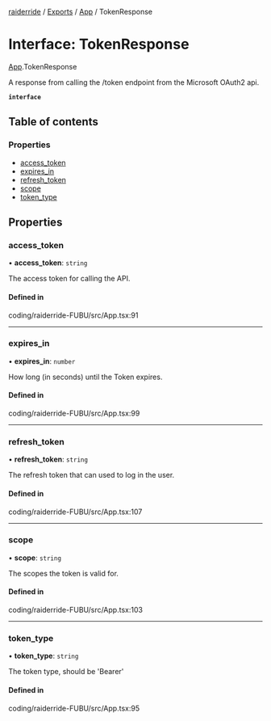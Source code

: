 [raiderride](../README.md) / [Exports](../modules.md) / [App](../modules/App.md) / TokenResponse

# Interface: TokenResponse

[App](../modules/App.md).TokenResponse

A response from calling the /token endpoint from
the Microsoft OAuth2 api.

**`interface`**

## Table of contents

### Properties

- [access\_token](App.TokenResponse.md#access_token)
- [expires\_in](App.TokenResponse.md#expires_in)
- [refresh\_token](App.TokenResponse.md#refresh_token)
- [scope](App.TokenResponse.md#scope)
- [token\_type](App.TokenResponse.md#token_type)

## Properties

### access\_token

• **access\_token**: `string`

The access token for calling the API.

#### Defined in

coding/raiderride-FUBU/src/App.tsx:91

___

### expires\_in

• **expires\_in**: `number`

How long (in seconds) until the Token expires.

#### Defined in

coding/raiderride-FUBU/src/App.tsx:99

___

### refresh\_token

• **refresh\_token**: `string`

The refresh token that can used to log in the user.

#### Defined in

coding/raiderride-FUBU/src/App.tsx:107

___

### scope

• **scope**: `string`

The scopes the token is valid for.

#### Defined in

coding/raiderride-FUBU/src/App.tsx:103

___

### token\_type

• **token\_type**: `string`

The token type, should be 'Bearer'

#### Defined in

coding/raiderride-FUBU/src/App.tsx:95
